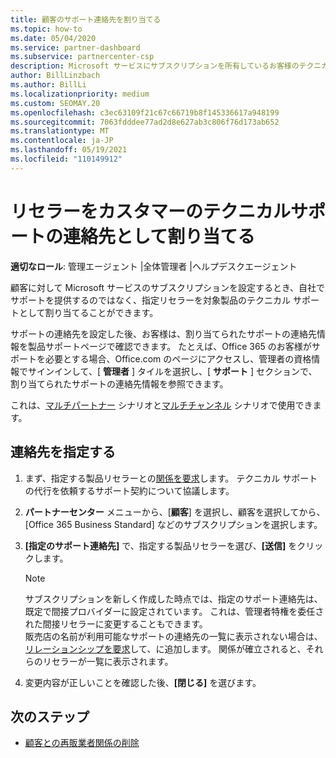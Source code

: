 ```yaml
---
title: 顧客のサポート連絡先を割り当てる
ms.topic: how-to
ms.date: 05/04/2020
ms.service: partner-dashboard
ms.subservice: partnercenter-csp
description: Microsoft サービスにサブスクリプションを所有しているお客様のテクニカルサポートの連絡先として、リセラーを割り当てる方法について説明します。
author: BillLinzbach
ms.author: BillLi
ms.localizationpriority: medium
ms.custom: SEOMAY.20
ms.openlocfilehash: c3ec63109f21c67c66719b8f145336617a948199
ms.sourcegitcommit: 7063fdddee77ad2d8e627ab3c806f76d173ab652
ms.translationtype: MT
ms.contentlocale: ja-JP
ms.lasthandoff: 05/19/2021
ms.locfileid: "110149912"
---
```

# <a name="assign-a-reseller-as-a-technical-support-contact-for-customers"></a>リセラーをカスタマーのテクニカルサポートの連絡先として割り当てる

**適切なロール**: 管理エージェント |全体管理者 |ヘルプデスクエージェント


顧客に対して Microsoft サービスのサブスクリプションを設定するとき、自社でサポートを提供するのではなく、指定リセラーを対象製品のテクニカル サポートとして割り当てることができます。

サポートの連絡先を設定した後、お客様は、割り当てられたサポートの連絡先情報を製品サポートページで確認できます。 たとえば、Office 365 のお客様がサポートを必要とする場合、Office.com のページにアクセスし、管理者の資格情報でサインインして、[ **管理者** ] タイルを選択し、[ **サポート** ] セクションで、割り当てられたサポートの連絡先情報を参照できます。

これは、[マルチパートナー](multipartner.md) シナリオと[マルチチャンネル](multichannel.md) シナリオで使用できます。 


## <a name="assign-contacts"></a>連絡先を指定する

1. まず、指定する製品リセラーとの[関係を要求](request-a-relationship-with-a-customer.md)します。 テクニカル サポートの代行を依頼するサポート契約について協議します。

2. **パートナーセンター** メニューから、[**顧客**] を選択し、顧客を選択してから、[Office 365 Business Standard] などのサブスクリプションを選択します。

3. **[指定のサポート連絡先]** で、指定する製品リセラーを選び、**[送信]** をクリックします。 

      >[!NOTE]  
      >サブスクリプションを新しく作成した時点では、指定のサポート連絡先は、既定で間接プロバイダーに設定されています。 これは、管理者特権を委任された間接リセラーに変更することもできます。    
    >販売店の名前が利用可能なサポートの連絡先の一覧に表示されない場合は、 [リレーションシップを要求](request-a-relationship-with-a-customer.md)して、に追加します。 関係が確立されると、それらのリセラーが一覧に表示されます。  

4. 変更内容が正しいことを確認した後、**[閉じる]** を選びます。

## <a name="next-steps"></a>次のステップ

- [顧客との再販業者関係の削除](remove-a-relationship.md)